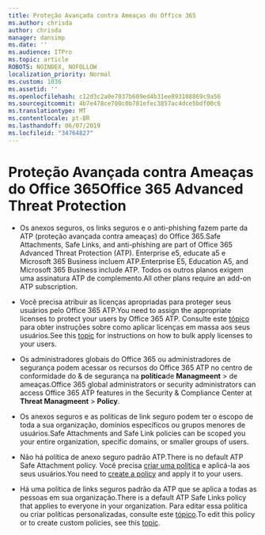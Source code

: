 ```yaml
---
title: Proteção Avançada contra Ameaças do Office 365
ms.author: chrisda
author: chrisda
manager: dansimp
ms.date: ''
ms.audience: ITPro
ms.topic: article
ROBOTS: NOINDEX, NOFOLLOW
localization_priority: Normal
ms.custom: 1036
ms.assetid: ''
ms.openlocfilehash: c12d3c2a0e7037b609ed4b31ee893108869c9a56
ms.sourcegitcommit: 4b7e478ce700c0b781efec3857ac4dce5bdf00c6
ms.translationtype: MT
ms.contentlocale: pt-BR
ms.lasthandoff: 06/07/2019
ms.locfileid: "34764827"
---
```

# <a name="office-365-advanced-threat-protection"></a><span data-ttu-id="a34c8-102">Proteção Avançada contra Ameaças do Office 365</span><span class="sxs-lookup"><span data-stu-id="a34c8-102">Office 365 Advanced Threat Protection</span></span>

- <span data-ttu-id="a34c8-103">Os anexos seguros, os links seguros e o anti-phishing fazem parte da ATP (proteção avançada contra ameaças) do Office 365.</span><span class="sxs-lookup"><span data-stu-id="a34c8-103">Safe Attachments, Safe Links, and anti-phishing are part of Office 365 Advanced Threat Protection (ATP).</span></span> <span data-ttu-id="a34c8-104">Enterprise e5, educate a5 e Microsoft 365 Business incluem ATP.</span><span class="sxs-lookup"><span data-stu-id="a34c8-104">Enterprise E5, Education A5, and Microsoft 365 Business include ATP.</span></span> <span data-ttu-id="a34c8-105">Todos os outros planos exigem uma assinatura ATP de complemento.</span><span class="sxs-lookup"><span data-stu-id="a34c8-105">All other plans require an add-on ATP subscription.</span></span>

- <span data-ttu-id="a34c8-106">Você precisa atribuir as licenças apropriadas para proteger seus usuários pelo Office 365 ATP.</span><span class="sxs-lookup"><span data-stu-id="a34c8-106">You need to assign the appropriate licenses to protect your users by Office 365 ATP.</span></span> <span data-ttu-id="a34c8-107">Consulte este [tópico](https://docs.microsoft.com/office365/admin/subscriptions-and-billing/assign-licenses-to-users) para obter instruções sobre como aplicar licenças em massa aos seus usuários.</span><span class="sxs-lookup"><span data-stu-id="a34c8-107">See this [topic](https://docs.microsoft.com/office365/admin/subscriptions-and-billing/assign-licenses-to-users) for instructions on how to bulk apply licenses to your users.</span></span>

- <span data-ttu-id="a34c8-108">Os administradores globais do Office 365 ou administradores de segurança podem acessar os recursos do Office 365 ATP no centro de conformidade do & de segurança na **política**de **Managmeent** \> de ameaças.</span><span class="sxs-lookup"><span data-stu-id="a34c8-108">Office 365 global administrators or security administrators can access Office 365 ATP features in the Security & Compliance Center at **Threat Managmeent** \> **Policy**.</span></span>

- <span data-ttu-id="a34c8-109">Os anexos seguros e as políticas de link seguro podem ter o escopo de toda a sua organização, domínios específicos ou grupos menores de usuários.</span><span class="sxs-lookup"><span data-stu-id="a34c8-109">Safe Attachments and Safe Link policies can be scoped you your entire organization, specific domains, or smaller groups of users.</span></span>

- <span data-ttu-id="a34c8-110">Não há política de anexo seguro padrão ATP.</span><span class="sxs-lookup"><span data-stu-id="a34c8-110">There is no default ATP Safe Attachment policy.</span></span> <span data-ttu-id="a34c8-111">Você precisa [criar uma política](https://docs.microsoft.com/office365/securitycompliance/set-up-atp-safe-attachments-policies) e aplicá-la aos seus usuários.</span><span class="sxs-lookup"><span data-stu-id="a34c8-111">You need to [create a policy](https://docs.microsoft.com/office365/securitycompliance/set-up-atp-safe-attachments-policies) and apply it to your users.</span></span>

- <span data-ttu-id="a34c8-112">Há uma política de links seguros padrão da ATP que se aplica a todas as pessoas em sua organização.</span><span class="sxs-lookup"><span data-stu-id="a34c8-112">There is a default ATP Safe Links policy that applies to everyone in your organization.</span></span> <span data-ttu-id="a34c8-113">Para editar essa política ou criar políticas personalizadas, consulte este [tópico](https://docs.microsoft.com/office365/securitycompliance/set-up-atp-safe-links-policies).</span><span class="sxs-lookup"><span data-stu-id="a34c8-113">To edit this policy or to create custom policies, see this [topic](https://docs.microsoft.com/office365/securitycompliance/set-up-atp-safe-links-policies).</span></span>

